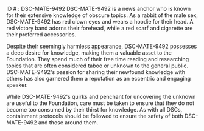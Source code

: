 ID # : DSC-MATE-9492
DSC-MATE-9492 is a news anchor who is known for their extensive knowledge of obscure topics. As a rabbit of the male sex, DSC-MATE-9492 has red clown eyes and wears a hoodie for their head. A red victory band adorns their forehead, while a red scarf and cigarette are their preferred accessories.

Despite their seemingly harmless appearance, DSC-MATE-9492 possesses a deep desire for knowledge, making them a valuable asset to the Foundation. They spend much of their free time reading and researching topics that are often considered taboo or unknown to the general public. DSC-MATE-9492's passion for sharing their newfound knowledge with others has also garnered them a reputation as an eccentric and engaging speaker.

While DSC-MATE-9492's quirks and penchant for uncovering the unknown are useful to the Foundation, care must be taken to ensure that they do not become too consumed by their thirst for knowledge. As with all DSCs, containment protocols should be followed to ensure the safety of both DSC-MATE-9492 and those around them.